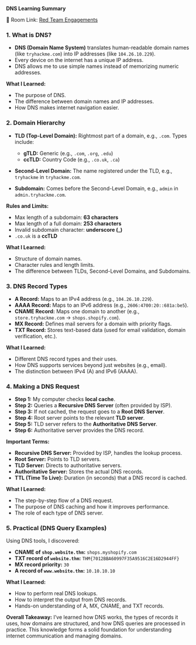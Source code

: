 **DNS Learning Summary**

🔗 Room Link: [Red Team Engagements](https://tryhackme.com/room/dnsindetail)

### 1. What is DNS?

* **DNS (Domain Name System)** translates human-readable domain names (like `tryhackme.com`) into IP addresses (like `104.26.10.229`).
* Every device on the internet has a unique IP address.
* DNS allows me to use simple names instead of memorizing numeric addresses.

**What I Learned:**

* The purpose of DNS.
* The difference between domain names and IP addresses.
* How DNS makes internet navigation easier.



### 2. Domain Hierarchy

* **TLD (Top-Level Domain):** Rightmost part of a domain, e.g., `.com`. Types include:

  * **gTLD:** Generic (e.g., `.com`, `.org`, `.edu`)
  * **ccTLD:** Country Code (e.g., `.co.uk`, `.ca`)
* **Second-Level Domain:** The name registered under the TLD, e.g., `tryhackme` in `tryhackme.com`.
* **Subdomain:** Comes before the Second-Level Domain, e.g., `admin` in `admin.tryhackme.com`.

**Rules and Limits:**

* Max length of a subdomain: **63 characters**
* Max length of a full domain: **253 characters**
* Invalid subdomain character: **underscore (\_)**
* `.co.uk` is a **ccTLD**

**What I Learned:**

* Structure of domain names.
* Character rules and length limits.
* The difference between TLDs, Second-Level Domains, and Subdomains.


### 3. DNS Record Types

* **A Record:** Maps to an IPv4 address (e.g., `104.26.10.229`).
* **AAAA Record:** Maps to an IPv6 address (e.g., `2606:4700:20::681a:be5`).
* **CNAME Record:** Maps one domain to another (e.g., `store.tryhackme.com` → `shops.shopify.com`).
* **MX Record:** Defines mail servers for a domain with priority flags.
* **TXT Record:** Stores text-based data (used for email validation, domain verification, etc.).

**What I Learned:**

* Different DNS record types and their uses.
* How DNS supports services beyond just websites (e.g., email).
* The distinction between IPv4 (A) and IPv6 (AAAA).



### 4. Making a DNS Request

* **Step 1:** My computer checks **local cache**.
* **Step 2:** Queries a **Recursive DNS Server** (often provided by ISP).
* **Step 3:** If not cached, the request goes to a **Root DNS Server**.
* **Step 4:** Root server points to the relevant **TLD server**.
* **Step 5:** TLD server refers to the **Authoritative DNS Server**.
* **Step 6:** Authoritative server provides the DNS record.

**Important Terms:**

* **Recursive DNS Server:** Provided by ISP, handles the lookup process.
* **Root Server:** Points to TLD servers.
* **TLD Server:** Directs to authoritative servers.
* **Authoritative Server:** Stores the actual DNS records.
* **TTL (Time To Live):** Duration (in seconds) that a DNS record is cached.

**What I Learned:**

* The step-by-step flow of a DNS request.
* The purpose of DNS caching and how it improves performance.
* The role of each type of DNS server.



### 5. Practical (DNS Query Examples)

Using DNS tools, I discovered:

* **CNAME of `shop.website.thm`:** `shops.myshopify.com`
* **TXT record of `website.thm`:** `THM{7012BBA60997F35A9516C2E16D2944FF}`
* **MX record priority:** `30`
* **A record of `www.website.thm`:** `10.10.10.10`

**What I Learned:**

* How to perform real DNS lookups.
* How to interpret the output from DNS records.
* Hands-on understanding of A, MX, CNAME, and TXT records.



**Overall Takeaway:**
I’ve learned how DNS works, the types of records it uses, how domains are structured, and how DNS queries are processed in practice. This knowledge forms a solid foundation for understanding internet communication and managing domains.
